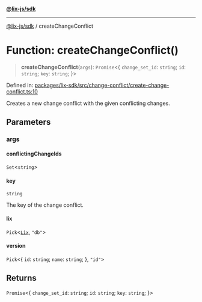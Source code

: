 [**@lix-js/sdk**](../README.md)

***

[@lix-js/sdk](../README.md) / createChangeConflict

# Function: createChangeConflict()

> **createChangeConflict**(`args`): `Promise`\<\{ `change_set_id`: `string`; `id`: `string`; `key`: `string`; \}\>

Defined in: [packages/lix-sdk/src/change-conflict/create-change-conflict.ts:10](https://github.com/opral/monorepo/blob/53ab73e26c8882477681775708373fdf29620a50/packages/lix-sdk/src/change-conflict/create-change-conflict.ts#L10)

Creates a new change conflict with the given conflicting changes.

## Parameters

### args

#### conflictingChangeIds

`Set`\<`string`\>

#### key

`string`

The key of the change conflict.

#### lix

`Pick`\<[`Lix`](../type-aliases/Lix.md), `"db"`\>

#### version

`Pick`\<\{ `id`: `string`; `name`: `string`; \}, `"id"`\>

## Returns

`Promise`\<\{ `change_set_id`: `string`; `id`: `string`; `key`: `string`; \}\>
